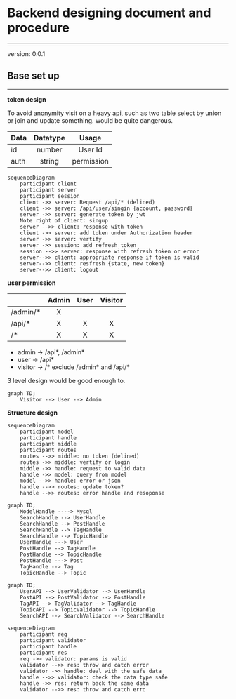 # Backend designing document and procedure

--------------------------------------

version: 0.0.1

## Base set up

--------------------------------------

**token design**
 
To avoid anonymity visit on a heavy api, such as two table select by union or join and update something. would be quite dangerous.


| Data     | Datatype |     Usage     |
|----------|:--------:|:-------------:|
| id       |  number  |    User Id    |
| auth     |  string  |  permission   |

```mermaid
sequenceDiagram
    participant client
    participant server
    participant session
    client ->> server: Request /api/* (delined)
    client ->> server: /api/user/singin {account, password}
    server ->> server: generate token by jwt
    Note right of client: singup
    server -->> client: response with token
    client ->> server: add token under Authorization header
    server ->> server: vertify
    server ->> session: add refresh token
    session -->> server: response with refresh token or error
    server-->> client: appropriate response if token is valid
    server-->> client: resfresh {state, new token}
    server-->> client: logout
```

**user permission**

|          | Admin | User | Visitor |
|:---------|:-----:|:----:|:-------:|
| /admin/* |   X   |      |         |
| /api/*   |   X   |  X   |    X    |
| /*       |   X   |  X   |    X    |    

- admin -> /api*, /admin*
- user -> /api*
- visitor -> /* exclude /admin* and /api/*

3 level design would be good enough to.

```mermaid
graph TD;
    Visitor --> User --> Admin
```

**Structure design**

```mermaid
sequenceDiagram
    participant model
    participant handle
    participant middle
    participant routes
    routes -->> middle: no token (delined)
    routes ->> middle: vertify or login
    middle ->> handle: request to valid data 
    handle ->> model: query from model
    model -->> handle: error or json
    handle -->> routes: update token?
    handle -->> routes: error handle and resoponse
```

```mermaid
graph TD;
    ModelHandle ----> Mysql
    SearchHandle --> UserHandle
    SearchHandle --> PostHandle
    SearchHandle --> TagHandle
    SearchHandle --> TopicHandle
    UserHandle ---> User
    PostHandle --> TagHandle
    PostHandle --> TopicHandle
    PostHandle ---> Post
    TagHandle --> Tag
    TopicHandle --> Topic
```

```mermaid
graph TD;
    UserAPI --> UserValidator --> UserHandle
    PostAPI --> PostValidator --> PostHandle
    TagAPI --> TagValidator --> TagHandle
    TopicAPI --> TopicValidator --> TopicHandle
    SearchAPI --> SearchValidator --> SearchHandle
```

```mermaid
sequenceDiagram
    participant req
    participant validator
    participant handle
    participant res
    req ->> validator: params is valid
    validator -->> res: throw and catch error
    validator ->> handle: deal with the safe data
    handle -->> validator: check the data type safe
    handle ->> res: return back the same data
    validator -->> res: throw and catch erro
```
